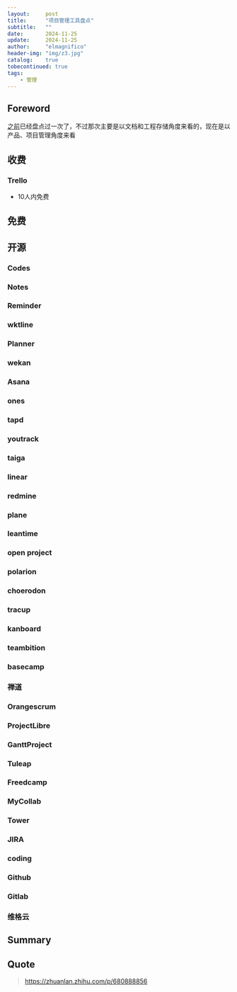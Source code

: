 ```yaml
---
layout:     post
title:      "项目管理工具盘点"
subtitle:   ""
date:       2024-11-25
update:     2024-11-25
author:     "elmagnifico"
header-img: "img/z3.jpg"
catalog:    true
tobecontinued: true
tags:
    - 管理
---
```


## Foreword

[之前](https://elmagnifico.tech/2023/08/23/DAM/)已经盘点过一次了，不过那次主要是以文档和工程存储角度来看的，现在是以产品、项目管理角度来看



## 收费

### Trello

- 10人内免费



## 免费



## 开源



### Codes



### Notes



### Reminder



### wktline



### Planner



### wekan



### Asana



### ones



### tapd



### youtrack



### taiga



### linear



### redmine



### plane



### leantime



### open project



### polarion



### choerodon



### tracup



### kanboard



### teambition



### basecamp



### 禅道



### Orangescrum



### ProjectLibre



### GanttProject



### Tuleap



### Freedcamp



### MyCollab



### Tower



### JIRA



### coding



### Github



### Gitlab



### 维格云



## Summary



## Quote

> https://zhuanlan.zhihu.com/p/680888856
